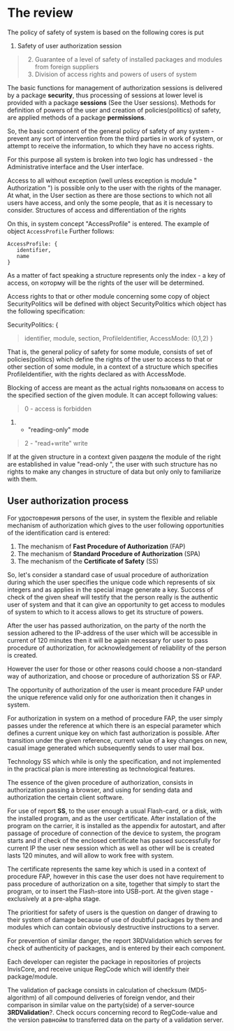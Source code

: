 # The review #

The policy of safety of system is based on the following cores is put

  1. Safety of user authorization  session
> 2. Guarantee of a level of safety of installed packages and modules from foreign suppliers
> 3. Division of access rights and powers of users of system

The basic functions for management of authorization sessions is delivered by a package **security**, thus processing of sessions at lower level is provided with a package **sessions** (See the User sessions). Methods for definition of powers of the user and creation of policies(politics) of safety, are applied methods of a package **permissions**.

So, the basic component of the general policy of safety of any system - prevent any sort of intervention from the third parties in work of system, or attempt to receive the information, to which they have no access rights.

For this purpose all system is broken into two logic has undressed - the Administrative interface and the User interface.

Access to all without exception (well unless exception is module " Authorization ") is possible only to the user with the rights of the manager. At what, in the User section as there are those sections to which not all users have access, and only the some people, that as it is necessary to consider.
Structures of access and differentiation of the rights

On this, in system concept "AccessProfile" is entered. The example of object `AccessProfile` Further follows:

```
AccessProfile: {
   identifier,
   name
}
```

As a matter of fact speaking a structure represents only the index - a key of access, on которму will be the rights of the user will be determined.

Access rights to that or other module concerning some copy of object SecurityPolitics will be defined with object SecurityPolitics which object has the following specification:

SecurityPolitics: {
> identifier,
> module,
> section,
> ProfileIdentifier,
> AccessMode: (0,1,2)
}

That is, the general policy of safety for some module, consists of set of policies(politics) which define the rights of the user to access to that or other section of some module, in a context of a structure which specifies ProfileIdentifier, with the rights declared as with AccessMode.

Blocking of access are meant as the actual rights пользоваля on access to the specified section of the given module. It can accept following values:

> 0  -  access is forbidden
  1. - "reading-only" mode
> 2  -  "read+write" write

If at the given structure in a context given разделя the module of the right are established in value "read-only ", the user with such structure has no rights to make any changes in structure of data but only only to familiarize with them.

## User authorization process ##

For удостоврения persons of the user, in system the flexible and reliable mechanism of authorization which gives to the user following opportunities of the identification card is entered:

  1. The mechanism of **Fast Procedure of Authorization** (FAP)
  1. The mechanism of **Standard Procedure of Authorization** (SPA)
  1. The mechanism of the **Certificate of Safety** (SS)

So, let's consider a standard case of usual procedure of authorization during which the user specifies the unique code which represents of six integers and as applies in the special image generate a key.
Success of check of the given sheaf will testify that the person really is the authentic user of system and that it can give an opportunity to get access to modules of system to which to it access allows to get its structure of powers.

After the user has passed authorization, on the party of the north the session adhered to the IP-address of the user which will be accessible in current of 120 minutes then it will be again necessary for user to pass procedure of authorization, for acknowledgement of reliability of the person is created.

However the user for those or other reasons could choose a non-standard way of authorization, and choose or procedure of authorization SS or FAP.

The opportunity of authorization of the user is meant procedure FAP under the unique reference valid only for one authorization then it changes in system.

For authorization in system on a method of procedure FAP, the user simply passes under the reference at which there is an especial parameter which defines a current unique key on which fast authorization is possible. After transition under the given reference, current value of a key changes on new, casual image generated which subsequently sends to user mail box.

Technology SS which while is only the specification, and not implemented in the practical plan is more interesting as technological features.

The essence of the given procedure of authorization, consists in authorization passing a browser, and using for sending data and authorization the certain client software.

For use of report **SS**, to the user enough a usual Flash-card, or a disk, with the installed program, and as the user certificate. After installation of the program on the carrier, it is installed as the appendix for autostart, and after passage of procedure of connection of the device to system, the program starts and if check of the enclosed certificate has passed successfully for current IP the user new session which as well as other will be is created lasts 120 minutes, and will allow to work free with system.

The certificate represents the same key which is used in a context of procedure FAP, however in this case the user does not have requirement to pass procedure of authorization on a site, together that simply to start the program, or to insert the Flash-store into USB-port.
At the given stage - exclusively at a pre-alpha stage.

The prioritiest for safety of users is the question on danger of drawing to their system of damage because of use of doubtful packages by them and modules which can contain obviously destructive instructions to a server.

For prevention of similar danger, the report 3RDValidation which serves for check of authenticity of packages, and is entered by their each component.

Each developer can register the package in repositories of projects InvisCore, and receive unique RegCode which will identify their package/module.

The validation of package consists in calculation of checksum (MD5-algorithm) of all compound deliveries of foreign vendor, and their comparison in similar value on the party(side) of a server-source **3RDValidation**?. Check occurs concerning record to RegCode-value and the version равнойм to transferred data on the party of a validation server.